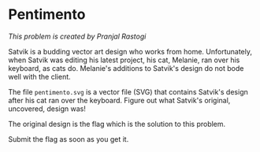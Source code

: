 # Pentimento

*This problem is created by Pranjal Rastogi*

Satvik is a budding vector art design who works from home. Unfortunately, when Satvik was editing his latest project, his cat, Melanie, ran over his keyboard, as cats do. Melanie's additions to Satvik's design do not bode well with the client.

The file `pentimento.svg` is a vector file (SVG) that contains Satvik's design after his cat ran over the keyboard. Figure out what Satvik's original, uncovered, design was!

The original design is the flag which is the solution to this problem.

Submit the flag as soon as you get it.
